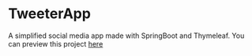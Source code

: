 # TweeterApp

A simplified social media app made with SpringBoot and Thymeleaf. 
You can preview this project [here](http://tweeter-app-git-tweeterapp.apps.ca-central-1.starter.openshift-online.com/)
